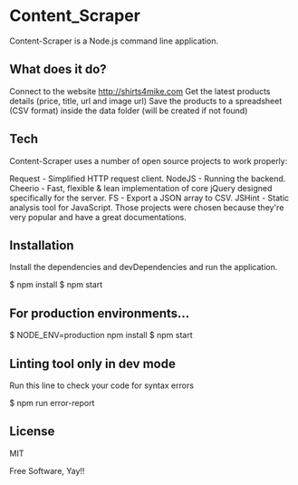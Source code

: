 # Content_Scraper
Content-Scraper is a Node.js command line application.

## What does it do?
Connect to the website http://shirts4mike.com
Get the latest products details (price, title, url and image url)
Save the products to a spreadsheet (CSV format) inside the data folder (will be created if not found)
## Tech
Content-Scraper uses a number of open source projects to work properly:

Request - Simplified HTTP request client.
NodeJS - Running the backend.
Cheerio - Fast, flexible & lean implementation of core jQuery designed specifically for the server.
FS - Export a JSON array to CSV.
JSHint - Static analysis tool for JavaScript.
Those projects were chosen because they're very popular and have a great documentations.

## Installation
Install the dependencies and devDependencies and run the application.

$ npm install
$ npm start
## For production environments...

$ NODE_ENV=production npm install
$ npm start
## Linting tool only in dev mode
Run this line to check your code for syntax errors

$ npm run error-report

## License
MIT

Free Software, Yay!!
